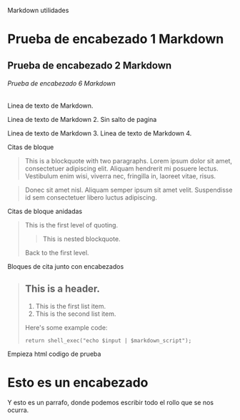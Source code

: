 Markdown utilidades

# Prueba de encabezado 1 Markdown
## Prueba de encabezado 2 Markdown
###### Prueba de encabezado 6 Markdown

Linea de texto de Markdown.

Linea de texto de Markdown 2. Sin salto de pagina

Linea de texto de Markdown 3.
Linea de texto de Markdown 4.

Citas de bloque

> This is a blockquote with two paragraphs. Lorem ipsum dolor sit amet,
consectetuer adipiscing elit. Aliquam hendrerit mi posuere lectus.
Vestibulum enim wisi, viverra nec, fringilla in, laoreet vitae, risus.

> Donec sit amet nisl. Aliquam semper ipsum sit amet velit. Suspendisse
id sem consectetuer libero luctus adipiscing.

Citas de bloque anidadas

> This is the first level of quoting.
>
> > This is nested blockquote.
>
> Back to the first level.

Bloques de cita junto con encabezados

> ## This is a header.
> 
> 1.   This is the first list item.
> 2.   This is the second list item.
> 
> Here's some example code:
> 
>     return shell_exec("echo $input | $markdown_script");

Empieza html codigo de prueba
<html>
<head>
    <title>Esta es mi primera pagina</title>
</head>
    
<body>
    <h1>Esto es un encabezado</h1>
    <p>Y esto es un parrafo, donde podemos escribir todo el rollo que se nos ocurra.</p>
</body>
</html>
